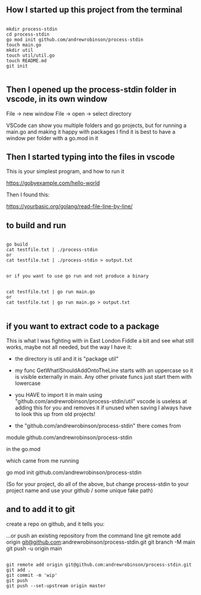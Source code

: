 
## How I started up this project from the terminal

```

mkdir process-stdin
cd process-stdin
go mod init github.com/andrewrobinson/process-stdin
touch main.go
mkdir util
touch util/util.go
touch README.md
git init


```

## Then I opened up the process-stdin folder in vscode, in its own window

File -> new window
File -> open -> select directory

VSCode can show you multiple folders and go projects, but for running a main.go
and making it happy with packages I find it is best to have a window per folder with a go.mod in it


## Then I started typing into the files in vscode

This is your simplest program, and how to run it

https://gobyexample.com/hello-world

Then I found this:

https://yourbasic.org/golang/read-file-line-by-line/

## to build and run

```

go build
cat testfile.txt | ./process-stdin
or 
cat testfile.txt | ./process-stdin > output.txt


or if you want to use go run and not produce a binary


cat testfile.txt | go run main.go
or
cat testfile.txt | go run main.go > output.txt


```

## if you want to extract code to a package

This is what I was fighting with in East London
Fiddle a bit and see what still works, maybe not all needed, but the way I have it:

* the directory is util and it is "package util"

* my func GetWhatIShouldAddOntoTheLine starts with an uppercase so it is visible externally in main. Any other private funcs just start them with lowercase

* you HAVE to import it in main using "github.com/andrewrobinson/process-stdin/util"
vscode is useless at adding this for you and removes it if unused when saving
I always have to look this up from old projects!

* the "github.com/andrewrobinson/process-stdin" there comes from

module github.com/andrewrobinson/process-stdin

in the go.mod

which came from me running 

go mod init github.com/andrewrobinson/process-stdin


(So for your project, do all of the above, but change process-stdin to your project name and use your github / some unique fake path)

## and to add it to git

create a repo on github, and it tells you:

…or push an existing repository from the command line
git remote add origin git@github.com:andrewrobinson/process-stdin.git
git branch -M main
git push -u origin main


```

git remote add origin git@github.com:andrewrobinson/process-stdin.git
git add .
git commit -m 'wip'
git push
git push --set-upstream origin master



